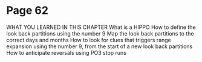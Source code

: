 # Page 62

WHAT YOU LEARNED IN THIS CHAPTER
What is a HIPPO
How to define the look back partitions using the
number 9
Map the look back partitions to the correct days and
months
How to look for clues that triggers range expansion
using the number 9, from the start of a new look back
partitions
How to anticipate reversals using PO3 stop runs